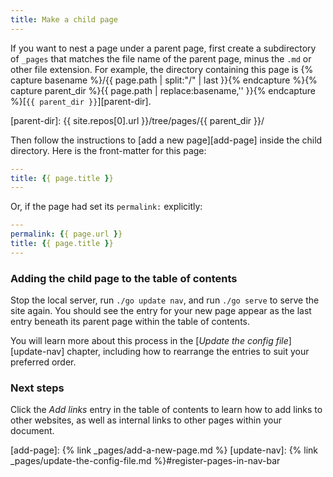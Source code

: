 ```yaml
---
title: Make a child page
---
```

If you want to nest a page under a parent page, first create a subdirectory of
`_pages` that matches the file name of the parent page, minus the `.md` or
other file extension. For example, the directory containing this page is
{% capture basename %}/{{ page.path | split:"/" | last }}{% endcapture %}{% capture parent_dir %}{{ page.path | replace:basename,'' }}{% endcapture %}[`{{ parent_dir }}`][parent-dir].

[parent-dir]: {{ site.repos[0].url }}/tree/pages/{{ parent_dir }}/

Then follow the instructions to [add a new page][add-page] inside the child
directory. Here is the front-matter for this page:

```yaml
---
title: {{ page.title }}
---
```

Or, if the page had set its `permalink:` explicitly:

```yaml
---
permalink: {{ page.url }}
title: {{ page.title }}
---
```

### Adding the child page to the table of contents

Stop the local server, run `./go update nav`, and run `./go serve` to serve the
site again. You should see the entry for your new page appear as the last entry
beneath its parent page within the table of contents.

You will learn more about this process in the [_Update the config
file_][update-nav] chapter, including how to rearrange the entries to suit your
preferred order.

### Next steps

Click the _Add links_ entry in the table of contents to learn how to add links
to other websites, as well as internal links to other pages within your
document.

[add-page]: {% link _pages/add-a-new-page.md %}
[update-nav]: {% link _pages/update-the-config-file.md %}#register-pages-in-nav-bar
